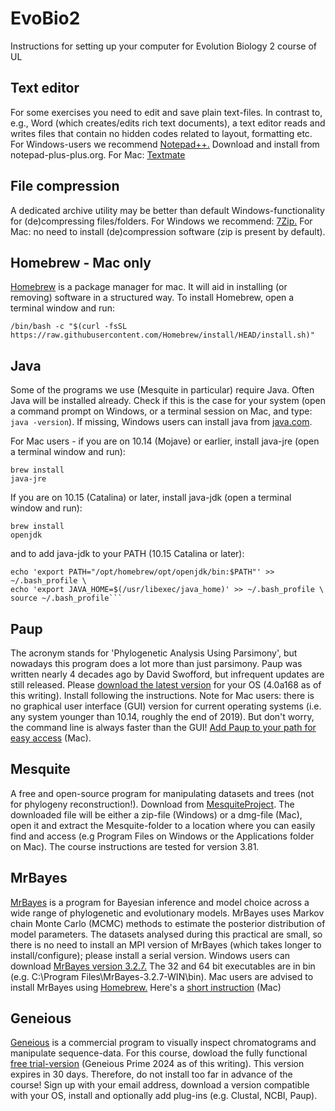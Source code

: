 # EvoBio2
Instructions for setting up your computer for Evolution Biology 2 course of UL

## Text editor
For some exercises you need to edit and save plain text-files. In contrast to, e.g., Word (which creates/edits rich text documents), a text editor reads and writes files that contain no hidden codes related to layout, formatting etc. For Windows-users we recommend [Notepad++.](https://notepad-plus-plus.org/) Download and install from notepad-plus-plus.org. For Mac: [Textmate](https://macromates.com/)

## File compression
A dedicated archive utility may be better than default Windows-functionality for (de)compressing files/folders. For Windows we recommend: [7Zip.](https://7-zip.org/) For Mac: no need to install (de)compression software (zip is present by default).

## Homebrew - Mac only
[Homebrew](https://brew.sh/) is a package manager for mac. It will aid in installing (or removing) software in a structured way. To install Homebrew, open a terminal window and run:
<pre><code>/bin/bash -c "$(curl -fsSL https://raw.githubusercontent.com/Homebrew/install/HEAD/install.sh)"</code></pre>

## Java
Some of the programs we use (Mesquite in particular) require Java. Often Java will be installed already. Check if this is the case for your system (open a command prompt on Windows, or a terminal session on Mac, and type: ```java -version```). If missing, Windows users can install java from [java.com](https://www.java.com/en/).

For Mac users - if you are on 10.14 (Mojave) or earlier, install java-jre (open a terminal window and run): <pre><code>brew install java-jre</code></pre> If you are on 10.15 (Catalina) or later, install java-jdk (open a terminal window and run): <pre><code>brew install openjdk</code></pre> and to add java-jdk to your PATH (10.15 Catalina or later):
<pre><code>echo 'export PATH="/opt/homebrew/opt/openjdk/bin:$PATH"' >> ~/.bash_profile \
echo 'export JAVA_HOME=$(/usr/libexec/java_home)' >> ~/.bash_profile \
source ~/.bash_profile```</code></pre>


## Paup
The acronym stands for 'Phylogenetic Analysis Using Parsimony', but nowadays this program does a lot more than just parsimony. Paup was written nearly 4 decades ago by David Swofford, but infrequent updates are still released. Please [download the latest version](https://phylosolutions.com/paup-test/) for your OS (4.0a168 as of this writing). Install following the instructions. Note for Mac users: there is no graphical user interface (GUI) version for current operating systems (i.e. any system younger than 10.14, roughly the end of 2019). But don't worry, the command line is always faster than the GUI! [Add Paup to your path for easy access](Paup_mac.sh) (Mac).

## Mesquite
A free and open-source program for manipulating datasets and trees (not for phylogeny reconstruction!). Download from [MesquiteProject](https://github.com/MesquiteProject/MesquiteCore/releases). The downloaded file will be either a zip-file (Windows) or a dmg-file (Mac), open it and extract the Mesquite-folder to a location where you can easily find and access (e.g Program Files on Windows or the Applications folder on Mac). The course instructions are tested for version 3.81.

## MrBayes
[MrBayes](https://nbisweden.github.io/MrBayes/index.html) is a program for Bayesian inference and model choice across a wide range of phylogenetic and evolutionary models. MrBayes uses Markov chain Monte Carlo (MCMC) methods to estimate the posterior distribution of model parameters. The datasets analysed during this practical are small, so there is no need to install an MPI version of MrBayes (which takes longer to install/configure); please install a serial version. Windows users can download [MrBayes version 3.2.7.](https://github.com/NBISweden/MrBayes/releases/download/v3.2.7/MrBayes-3.2.7-WIN.zip) The 32 and 64 bit executables are in bin (e.g. C:\Program Files\MrBayes-3.2.7-WIN\bin\). Mac users are advised to install MrBayes using [Homebrew.](https://brew.sh/) Here's a [short instruction](MrBayes_mac.sh) (Mac)

## Geneious
[Geneious](https://www.geneious.com/features/prime) is a commercial program to visually inspect chromatograms and manipulate sequence-data. For this course, dowload the fully functional [free trial-version](https://www.geneious.com/free-trial) (Geneious Prime 2024 as of this writing). This version expires in 30 days. Therefore, do not install too far in advance of the course! Sign up with your email address, download a version compatible with your OS, install and optionally add plug-ins (e.g. Clustal, NCBI, Paup).

